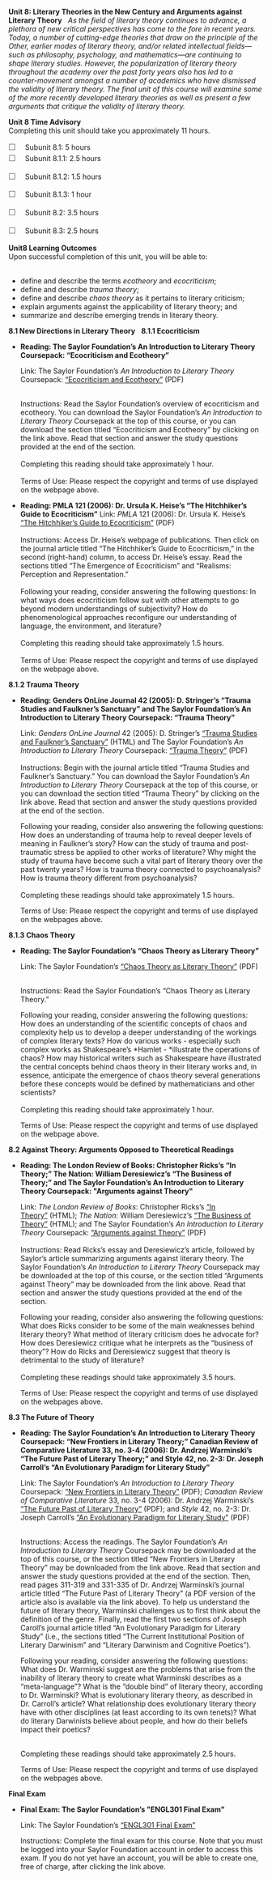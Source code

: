 **Unit 8: Literary Theories in the New Century and Arguments against
Literary Theory** <span id="8"></span> 
*As the field of literary theory continues to advance, a plethora of new
critical perspectives has come to the fore in recent years. Today, a
number of cutting-edge theories that draw on the principle of the Other,
earlier modes of literary theory, and/or related intellectual
fields—such as philosophy, psychology, and mathematics—are continuing to
shape literary studies. However, the popularization of literary theory
throughout the academy over the past forty years also has led to a
counter-movement amongst a number of academics who have dismissed the
validity of literary theory. The final unit of this course will examine
some of the more recently developed literary theories as well as present
a few arguments that critique the validity of literary theory.*

**Unit 8 Time Advisory**  
Completing this unit should take you approximately 11 hours.  
  
 <span
style="color: rgb(85, 85, 85); font-family: 'Myriad Pro', 'Gill Sans', 'Gill Sans MT', Calibri, sans-serif; font-size: 16.363636016845703px; line-height: 21.81818199157715px;">☐
   </span>Subunit 8.1: 5 hours  
<span
style="color: rgb(85, 85, 85); font-family: 'Myriad Pro', 'Gill Sans', 'Gill Sans MT', Calibri, sans-serif; font-size: 16.363636016845703px; line-height: 21.81818199157715px;">☐
   </span>Subunit 8.1.1: 2.5 hours

<span
style="color: rgb(85, 85, 85); font-family: 'Myriad Pro', 'Gill Sans', 'Gill Sans MT', Calibri, sans-serif; font-size: 16.363636016845703px; line-height: 21.81818199157715px;">☐
   </span>Subunit 8.1.2: 1.5 hours

<span
style="color: rgb(85, 85, 85); font-family: 'Myriad Pro', 'Gill Sans', 'Gill Sans MT', Calibri, sans-serif; font-size: 16.363636016845703px; line-height: 21.81818199157715px;">☐
   </span>Subunit 8.1.3: 1 hour

<span
style="color: rgb(85, 85, 85); font-family: 'Myriad Pro', 'Gill Sans', 'Gill Sans MT', Calibri, sans-serif; font-size: 16.363636016845703px; line-height: 21.81818199157715px;">☐
   </span>Subunit 8.2: 3.5 hours  
  
 <span
style="color: rgb(85, 85, 85); font-family: 'Myriad Pro', 'Gill Sans', 'Gill Sans MT', Calibri, sans-serif; font-size: 16.363636016845703px; line-height: 21.81818199157715px;">☐
   </span>Subunit 8.3: 2.5 hours

**Unit8 Learning Outcomes**  
Upon successful completion of this unit, you will be able to:  
  
-   define and describe the terms *ecotheory* and *ecocriticism*;
-   define and describe *trauma theory*;
-   define and describe *chaos theory* as it pertains to literary
    criticism;
-   explain arguments against the applicability of literary theory; and
-   summarize and describe emerging trends in literary theory.

**8.1 New Directions in Literary Theory** <span id="8.1"></span> 
**8.1.1 Ecocriticism** <span id="8.1.1"></span> 
-   **Reading: The Saylor Foundation’s An Introduction to Literary
    Theory Coursepack: “Ecocriticism and Ecotheory”**

    <span id="cke_bm_555S" style="display: none;"> </span><span
    id="cke_bm_556S" style="display: none;"> </span>Link: The Saylor
    Foundation’s *An Introduction to Literary Theory* Coursepack:
    [“Ecocriticism and
    Ecotheory”](https://resources.saylor.org/wwwresources/archived/site/wp-content/uploads/2011/09/ENGL301-Eco-Criticism.pdf) (PDF)

       
     Instructions: Read the Saylor Foundation’s overview of ecocriticism
    and ecotheory. You can download the Saylor Foundation’s *An
    Introduction to Literary Theory* Coursepack at the top of this
    course, or you can download the section titled “Ecocriticism and
    Ecotheory” by clicking on the link above. Read that section and
    answer the study questions provided at the end of the section.  
        
     Completing this reading should take approximately 1 hour.  
        
     Terms of Use: Please respect the copyright and terms of use
    displayed on the webpage above.<span id="cke_bm_556E"
    style="display: none;"> </span><span id="cke_bm_555E"
    style="display: none;"> </span>

-   **Reading: PMLA 121 (2006): Dr. Ursula K. Heise’s “The Hitchhiker’s
    Guide to Ecocriticism”**
    Link: *PMLA* 121 (2006): Dr. Ursula K. Heise’s [“The Hitchhiker’s
    Guide to
    Ecocriticism”](https://web.archive.org/web/20120116123450/http://www.stanford.edu/~uheise/publications/articles.htm) (PDF)  
        
     Instructions: Access Dr. Heise’s webpage of publications. Then
    click on the journal article titled “The Hitchhiker’s Guide to
    Ecocriticism,” in the second (right-hand) column, to access Dr.
    Heise’s essay. Read the sections titled “The Emergence of
    Ecocriticism” and “Realisms: Perception and Representation.”  
        
     Following your reading, consider answering the following questions:
    In what ways does ecocriticism follow suit with other attempts to go
    beyond modern understandings of subjectivity? How do
    phenomenological approaches reconfigure our understanding of
    language, the environment, and literature?  
        
     Completing this reading should take approximately 1.5 hours.  
        
     Terms of Use: Please respect the copyright and terms of use
    displayed on the webpage above.

**8.1.2 Trauma Theory** <span id="8.1.2"></span> 
-   **Reading: Genders OnLine Journal 42 (2005): D. Stringer’s “Trauma
    Studies and Faulkner’s Sanctuary” and The Saylor Foundation’s An
    Introduction to Literary Theory Coursepack: “Trauma Theory”**

    Link: *Genders OnLine Journal* 42 (2005): D. Stringer’s [“Trauma
    Studies and Faulkner’s
    Sanctuary”](http://www.genders.org/g42/g42_stringer.html) (HTML) and
    The Saylor Foundation’s *An Introduction to Literary Theory*
    Coursepack: [“Trauma
    Theory”](https://resources.saylor.org/wwwresources/archived/site/wp-content/uploads/2012/08/ENGL301-Trauma-Theory.pdf) (PDF)  
        
    Instructions: Begin with the journal article titled “Trauma Studies
    and Faulkner’s Sanctuary.” You can download the Saylor Foundation’s
    *An Introduction to Literary Theory* Coursepack at the top of this
    course, or you can download the section titled “Trauma Theory” by
    clicking on the link above. Read that section and answer the study
    questions provided at the end of the section.  
      
     Following your reading, consider also answering the following
    questions: How does an understanding of trauma help to reveal deeper
    levels of meaning in Faulkner’s story? How can the study of trauma
    and post-traumatic stress be applied to other works of literature?
    Why might the study of trauma have become such a vital part of
    literary theory over the past twenty years? How is trauma theory
    connected to psychoanalysis? How is trauma theory different from
    psychoanalysis?  
        
     Completing these readings should take approximately 1.5 hours.

      
     Terms of Use: Please respect the copyright and terms of use
    displayed on the webpages above.

**8.1.3 Chaos Theory** <span id="8.1.3"></span> 
-   **Reading: The Saylor Foundation’s “Chaos Theory as Literary
    Theory”**

    Link: The Saylor Foundation’s [“Chaos Theory as Literary
    Theory”](https://resources.saylor.org/wwwresources/archived/site/wp-content/uploads/2012/02/ENGL301-Unit-8.1.3-Chaos-Theory-as-Literary-Theory.pdf) (PDF)  
      

    Instructions: Read the Saylor Foundation’s “Chaos Theory as Literary
    Theory.”  
      
     Following your reading, consider answering the following questions:
    How does an understanding of the scientific concepts of chaos and
    complexity help us to develop a deeper understanding of the workings
    of complex literary texts? How do various works - especially such
    complex works as Shakespeare’s *Hamlet - *illustrate the operations
    of chaos? How may historical writers such as Shakespeare have
    illustrated the central concepts behind chaos theory in their
    literary works and, in essence, anticipate the emergence of chaos
    theory several generations before these concepts would be defined by
    mathematicians and other scientists?   
        
     Completing this reading should take approximately 1 hour.  
      
     Terms of Use: Please respect the copyright and terms of use
    displayed on the webpage above.

**8.2 Against Theory: Arguments Opposed to Theoretical Readings** <span
id="8.2"></span> 
-   **Reading: The London Review of Books: Christopher Ricks’s “In
    Theory;” The Nation: William Deresiewicz’s “The Business of Theory;”
    and The Saylor Foundation’s An Introduction to Literary Theory
    Coursepack: "Arguments against Theory"**

    Link: *The* *London Review of Books*: Christopher Ricks’s [“In
    Theory”](http://www.lrb.co.uk/v03/n07/christopher-ricks/in-theory) (HTML);
    *The Nation*: William Deresiewicz’s [“The Business of
    Theory”](http://www.thenation.com/article/business-theory) (HTML);
    and The Saylor Foundation’s *An Introduction to Literary Theory*
    Coursepack: [“Arguments against
    Theory”](https://resources.saylor.org/wwwresources/archived/site/wp-content/uploads/2011/09/ENGL301-Arguments-against-Theory.pdf) (PDF)  
        
    Instructions: Read Ricks’s essay and Deresiewicz’s article, followed
    by Saylor’s article summarizing arguments against literary theory.
    The Saylor Foundation’s *An Introduction to Literary Theory*
    Coursepack may be downloaded at the top of this course, or the
    section titled “Arguments against Theory” may be downloaded from the
    link above. Read that section and answer the study questions
    provided at the end of the section.  
      
     Following your reading, consider also answering the following
    questions: What does Ricks consider to be some of the main
    weaknesses behind literary theory? What method of literary criticism
    does he advocate for? How does Deresiewicz critique what he
    interprets as the “business of theory”? How do Ricks and
    Dereisiewicz suggest that theory is detrimental to the study of
    literature?  
        
     Completing these readings should take approximately 3.5 hours.

      
     Terms of Use: Please respect the copyright and terms of use
    displayed on the webpages above.

**8.3 The Future of Theory** <span id="8.3"></span> 
-   **Reading: The Saylor Foundation’s An Introduction to Literary
    Theory Coursepack: “New Frontiers in Literary Theory;” Canadian
    Review of Comparative Literature 33, no. 3-4 (2006): Dr. Andrzej
    Warminski’s “The Future Past of Literary Theory;” and Style 42, no.
    2-3: Dr. Joseph Carroll’s “An Evolutionary Paradigm for Literary
    Study”**

    Link: The Saylor Foundation’s *An Introduction to Literary Theory*
    Coursepack: [“New Frontiers in Literary
    Theory”](https://resources.saylor.org/wwwresources/archived/site/wp-content/uploads/2011/09/ENGL301-New-Frontiers-in-Literary-Theory.pdf) (PDF);
    *Canadian Review of Comparative Literature* 33, no. 3-4 (2006): Dr.
    Andrzej Warminski’s [“The Future Past of Literary
    Theory”](http://ejournals.library.ualberta.ca/index.php/crcl/article/view/10704/8261) (PDF);
    and *Style* 42, no. 2-3: Dr. Joseph Carroll’s [“An Evolutionary
    Paradigm for Literary
    Study”](http://www.engl.niu.edu/ojs/index.php/style/article/view/263/198) (PDF)  
      

    Instructions: Access the readings. The Saylor Foundation’s *An
    Introduction to Literary Theory* Coursepack may be downloaded at the
    top of this course, or the section titled “New Frontiers in Literary
    Theory” may be downloaded from the link above. Read that section and
    answer the study questions provided at the end of the section. Then,
    read pages 311-319 and 331-335 of Dr. Andrzej Warminski’s journal
    article titled “The Future Past of Literary Theory” (a PDF version
    of the article also is available via the link above). To help us
    understand the future of literary theory, Warminski challenges us to
    first think about the definition of the genre. Finally, read the
    first two sections of Joseph Caroll’s journal article titled “An
    Evolutionary Paradigm for Literary Study” (i.e., the sections titled
    “The Current Institutional Position of Literary Darwinism” and
    “Literary Darwinism and Cognitive Poetics”).  
      
     Following your reading, consider answering the following questions:
    What does Dr. Warminski suggest are the problems that arise from the
    inability of literary theory to create what Warminski describes as a
    “meta-language”? What is the “double bind” of literary theory,
    according to Dr. Warminski? What is evolutionary literary theory, as
    described in Dr. Carroll’s article? What relationship does
    evolutionary literary theory have with other disciplines (at least
    according to its own tenets)? What do literary Darwinists believe
    about people, and how do their beliefs impact their poetics?  
      

    Completing these readings should take approximately 2.5 hours.

      
     Terms of Use: Please respect the copyright and terms of use
    displayed on the webpages above.

**Final Exam** <span id="9"></span> 
-   **Final Exam: The Saylor Foundation’s "ENGL301 Final Exam"**

    Link: The Saylor Foundation’s [“ENGL301 Final
    Exam”](http://school.saylor.org/mod/quiz/view.php?id=1399)  
      
     Instructions: Complete the final exam for this course. Note that
    you must be logged into your Saylor Foundation account in order to
    access this exam. If you do not yet have an account, you will be
    able to create one, free of charge, after clicking the link above.


